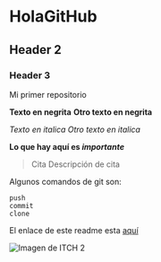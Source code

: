 # HolaGitHub
## Header 2
### Header 3
Mi primer repositorio

**Texto en negrita** __Otro texto en negrita__

*Texto en italica* _Otro texto en italica_

**Lo que hay aquí es _importante_**

>Cita
>Descripción de cita

Algunos comandos de git son:
```
push
commit
clone
```

El enlace de este readme esta [aquí](https://github.com/Ruth-LT/HolaGitHub/edit/main/README.md)

![Imagen de ITCH 2]()
